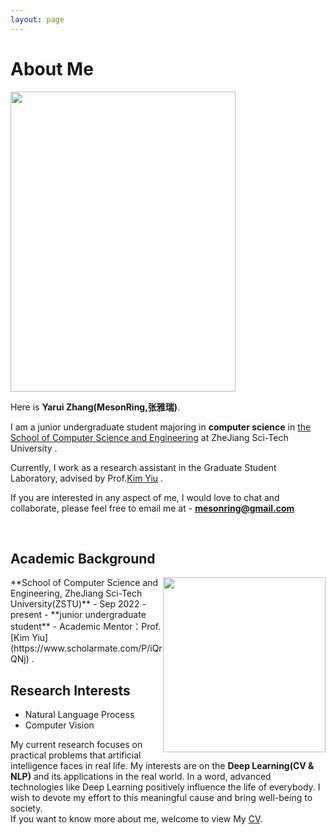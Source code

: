 ```yaml
---
layout: page
---
```


# About Me

<img src="https:///zyrzjyzxy.github.io/images/zyr/zyr_life.jpg" class="floatpic" width="360" height="480">

Here is **Yarui Zhang(MesonRing,张雅瑞)**.


I am a junior undergraduate student majoring in **computer science** in [the School of Computer Science and Engineering](https://scst.zstu.edu.cn/) at ZheJiang Sci-Tech University . 

Currently, I work as a research assistant in the Graduate Student Laboratory, advised by Prof.[Kim Yiu](https://www.scholarmate.com/P/iQrQNj) .

If you are interested in any aspect of me, I would love to chat and collaborate, please feel free to email me at - **mesonring@gmail.com** 


<br>

## Academic Background
<img src="https:///zyrzjyzxy.github.io/images/zyr/ZSTU.jpg" class="floatpic" width="260" height="280" style="float: right;">
**School of Computer Science and Engineering, ZheJiang Sci-Tech University(ZSTU)**
- Sep 2022 - present
- **junior undergraduate student**
<!-- - GPA Ranking: **1/177（top 1%)** -->
- Academic Mentor：Prof.[Kim Yiu](https://www.scholarmate.com/P/iQrQNj) .


## Research Interests

- Natural Language Process
- Computer Vision

My current research focuses on practical problems that artificial intelligence faces in real life. My interests are on the **Deep Learning(CV & NLP)** and its applications in the real world. In a word, advanced technologies like Deep Learning positively influence the life of everybody.  I wish to devote my effort to this meaningful cause and bring well-being to society.
<br>
If you want to know more about me, welcome to view My [CV](https:///zyrzjyzxy.github.io/file/zyr_20240815.pdf ).
<br>